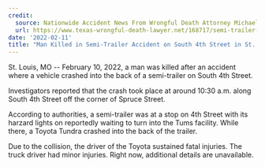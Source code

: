 ```yaml
---
credit:
  source: Nationwide Accident News From Wrongful Death Attorney Michael Grossman
  url: https://www.texas-wrongful-death-lawyer.net/168717/semi-trailer-accident-st-louis-mo-south-4th-spruce.htm
date: '2022-02-11'
title: "Man Killed in Semi-Trailer Accident on South 4th Street in St. Louis, MO"
---
```

St. Louis, MO -- February 10, 2022, a man was killed after an accident where a vehicle crashed into the back of a semi-trailer on South 4th Street.

Investigators reported that the crash took place at around 10:30 a.m. along South 4th Street off the corner of Spruce Street.

According to authorities, a semi-trailer was at a stop on 4th Street with its harzard lights on reportedly waiting to turn into the Tums facility. While there, a Toyota Tundra crashed into the back of the trailer.

Due to the collision, the driver of the Toyota sustained fatal injuries. The truck driver had minor injuries. Right now, additional details are unavailable.
